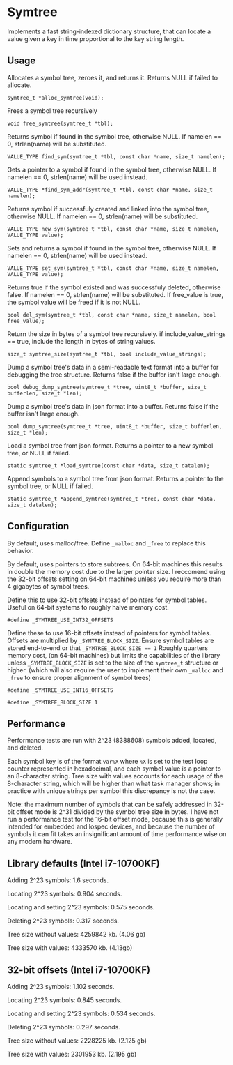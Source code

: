 
# Symtree

Implements a fast string-indexed dictionary structure, that can locate a value given a key in time proportional to the key string length.

## Usage


Allocates a symbol tree, zeroes it, and returns it. Returns NULL if failed to allocate.

`symtree_t *alloc_symtree(void);`


Frees a symbol tree recursively

`void free_symtree(symtree_t *tbl);`


Returns symbol if found in the symbol tree, otherwise NULL.
If namelen == 0, strlen(name) will be substituted.

`VALUE_TYPE find_sym(symtree_t *tbl, const char *name, size_t namelen);`


Gets a pointer to a symbol if found in the symbol tree, otherwise NULL.
If namelen == 0, strlen(name) will be used instead.

`VALUE_TYPE *find_sym_addr(symtree_t *tbl, const char *name, size_t namelen);`


Returns symbol if successfuly created and linked into the symbol tree, otherwise NULL.
If namelen == 0, strlen(name) will be substituted.

`VALUE_TYPE new_sym(symtree_t *tbl, const char *name, size_t namelen, VALUE_TYPE value);`


Sets and returns a symbol if found in the symbol tree, otherwise NULL.
If namelen == 0, strlen(name) will be used instead.

`VALUE_TYPE set_sym(symtree_t *tbl, const char *name, size_t namelen, VALUE_TYPE value);`


Returns true if the symbol existed and was successfuly deleted, otherwise false.
If namelen == 0, strlen(name) will be substituted.
If free_value is true, the symbol value will be freed if it is not NULL.

`bool del_sym(symtree_t *tbl, const char *name, size_t namelen, bool free_value);`


Return the size in bytes of a symbol tree recursively. if include_value_strings == true, include the length in bytes of string values.

`size_t symtree_size(symtree_t *tbl, bool include_value_strings);`


Dump a symbol tree's data in a semi-readable text format into a buffer for debugging the tree structure. Returns false if the buffer isn't large enough.

`bool debug_dump_symtree(symtree_t *tree, uint8_t *buffer, size_t bufferlen, size_t *len);`


Dump a symbol tree's data in json format into a buffer. Returns false if the buffer isn't large enough.

`bool dump_symtree(symtree_t *tree, uint8_t *buffer, size_t bufferlen, size_t *len);`


Load a symbol tree from json format. Returns a pointer to a new symbol tree, or NULL if failed.

`static symtree_t *load_symtree(const char *data, size_t datalen);`


Append symbols to a symbol tree from json format. Returns a pointer to the symbol tree, or NULL if failed.

`static symtree_t *append_symtree(symtree_t *tree, const char *data, size_t datalen);`


## Configuration

By default, uses malloc/free.
Define `_malloc` and `_free` to replace this behavior.

By default, uses pointers to store subtrees. On 64-bit machines this results in double the memory cost due to the larger pointer size.
I reccomend using the 32-bit offsets setting on 64-bit machines unless you require more than 4 gigabytes of symbol trees.

Define this to use 32-bit offsets instead of pointers for symbol tables.
Useful on 64-bit systems to roughly halve memory cost.

`#define _SYMTREE_USE_INT32_OFFSETS`

Define these to use 16-bit offsets instead of pointers for symbol tables.
Offsets are multiplied by `_SYMTREE_BLOCK_SIZE`.
Ensure symbol tables are stored end-to-end or that `_SYMTREE_BLOCK_SIZE == 1`
Roughly quarters memory cost, (on 64-bit machines) but limits the capabilities of the library unless `_SYMTREE_BLOCK_SIZE` is set to the size of the `symtree_t` structure or higher. (which will also require the user to implement their own `_malloc` and `_free` to ensure proper alignment of symbol trees)

`#define _SYMTREE_USE_INT16_OFFSETS`

`#define _SYMTREE_BLOCK_SIZE 1`


## Performance

Performance tests are run with 2^23 (8388608) symbols added, located, and deleted.

Each symbol key is of the format `var%X` where `%X` is set to the test loop counter represented in hexadecimal, and each symbol value is a pointer to an 8-character string.
Tree size with values accounts for each usage of the 8-character string, which will be higher than what task manager shows; in practice with unique strings per symbol this discrepancy is not the case.

Note: the maximum number of symbols that can be safely addressed in 32-bit offset mode is 2^31 divided by the symbol tree size in bytes.
I have not run a performance test for the 16-bit offset mode, because this is generally intended for embedded and lospec devices, and because the number of symbols it can fit takes an insignificant amount of time performance wise on any modern hardware.

## Library defaults (Intel i7-10700KF)

Adding 2^23 symbols: 1.6 seconds.

Locating 2^23 symbols: 0.904 seconds.

Locating and setting 2^23 symbols: 0.575 seconds.

Deleting 2^23 symbols: 0.317 seconds.

Tree size without values: 4259842 kb. (4.06 gb)

Tree size with values: 4333570 kb. (4.13gb)

## 32-bit offsets (Intel i7-10700KF)

Adding 2^23 symbols: 1.102 seconds.

Locating 2^23 symbols: 0.845 seconds.

Locating and setting 2^23 symbols: 0.534 seconds.

Deleting 2^23 symbols: 0.297 seconds.

Tree size without values: 2228225 kb. (2.125 gb)

Tree size with values: 2301953 kb. (2.195 gb)

